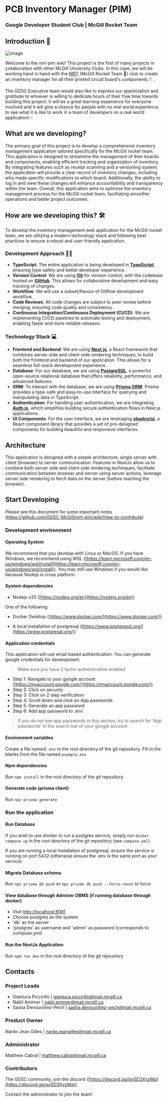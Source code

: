 # PCB Inventory Manager (PIM)

### Google Developer Student Club | McGill Rocket Team

## Introduction 🥇 

![image](https://github.com/GDSC-McGill/mrt-pim/assets/45018625/6e3d5ca0-02f3-497c-a4cf-a900068684ce)

Welcome to the mrt-pim wiki! This project is the first of many projects
in collaboration with other McGill University Clubs. In this case, we will
be working hand in hand with the [MRT](https://www.mcgillrocketteam.com/) (McGill Rocket Team 🚀) club to create an
inventory manager for all their printed circuit board's components 🖱️  .

The GDSC Executive team would also like to express our appreciation and gratitude
to whoever is willing to dedicate hours of their free time towards building this project.
It will be a great learning experience for everyone involved and it will give a chance for
people with no real world experience to see what it is like to work in a team of developers
on a real world application!💥  

## What are we developing?

The primary goal of this project is to develop a comprehensive inventory management application tailored specifically for the McGill rocket team. This application is designed to streamline the management of their boards and components, enabling efficient tracking and organization of inventory. By integrating features such as receipt scanning and a versioning system, the application will provide a clear record of inventory changes, including who made specific modifications to which board. Additionally, the ability to log in and view these changes will enhance accountability and transparency within the team. Overall, this application aims to optimize the inventory management process for the McGill rocket team, facilitating smoother operations and better project outcomes.

## How are we developing this? 🛠️ 

To develop the inventory management web application for the McGill rocket team, we are utilizing a modern technology stack and following best practices to ensure a robust and user-friendly application.

### Development Approach 👷🏽 

- **TypeScript**: The entire application is being developed in **[TypeScript](https://www.typescriptlang.org/docs/)**, ensuring type safety and better developer experience.
- **Version Control**: We are using **[Git](https://git-scm.com/doc)** for version control, with the codebase hosted on **[GitHub](https://docs.github.com/en)**. This allows for collaborative development and easy tracking of changes.
- **Workflow**: We will use a subset/flavour of Gitflow development workflow.
- **Code Reviews**: All code changes are subject to peer review before merging, ensuring code quality and consistency.
- **Continuous Integration/Continuous Deployment (CI/CD)**: We are implementing CI/CD pipelines to automate testing and deployment, enabling faster and more reliable releases.

### Technology Stack 💻 

- **Frontend and Backend**: We are using **[Next.js](https://nextjs.org/docs)**, a React framework that combines server-side and client-side rendering techniques, to build both the frontend and backend of our application. This allows for a seamless full-stack development experience.
- **Database**: For our database, we are using **[PostgreSQL](https://www.postgresql.org/docs/)**, a powerful open-source relational database that offers reliability, performance, and advanced features.
- **ORM**: To interact with the database, we are using **[Prisma ORM](https://www.prisma.io/docs/)**. Prisma provides a type-safe and easy-to-use interface for querying and manipulating data in TypeScript.
- **Authentication**: For handling user authentication, we are integrating **[Auth.js](https://authjs.dev/)**, which simplifies building secure authentication flows in Next.js applications.
- **UI Components**: For the user interface, we are leveraging **[shadcn/ui](https://ui.shadcn.com/docs)**, a React component library that provides a set of pre-designed components for building beautiful and responsive interfaces.

## Architecture
This application is designed with a simple architecture, single server with client (browser) to server communication.
Features in NextJs allow us to combine both server side and client side rendering techniques, facilitate communication between browser and server using server actions,
leverage server side rendering to fetch data on the server (before reaching the browser).


## Start Developing
Please see this document for some important notes (https://github.com/GDSC-McGill/mrt-pim/wiki/How-to-contribute)
### Development environment

#### Operating System
We recommend that you develop with Linux or MacOS.
If you have Windows, we recommend using WSL ([https://learn.microsoft.com/en-us/windows/wsl/install](https://learn.microsoft.com/en-us/windows/wsl/install)).
You may still use Windows if you would like because Nodejs is cross platform.


#### System dependencies

- Nodejs v20 ([https://nodejs.org/en](https://nodejs.org/en))

One of the following:
- Docker Desktop ([https://www.docker.com/](https://www.docker.com/))

- A local installation of postgresql ([https://www.postgresql.org/](https://www.postgresql.org/))


#### Application credentials
This application will use email based authentication. You can generate google credentials for development:

>Make sure you have 2 factor authentication enabled

- Step 1: Navigate to your google account ([https://myaccount.google.com/](https://myaccount.google.com/))
- Step 2: Click on security
- Step 3: Click on 2 step verification
- Step 4: Scroll down and click on App passwords
- Step 5: Generate an app password
- Step 6: Add app password to .env

>If you do not see app passwords in this section, try to search for 'App passwords' in the search bar of your google account

#### Environment variables

Create a file named `.env` in the root directory of the git repository. Fill in the blanks from the file named `example.env`

#### Npm dependencies

Run `npm install` in the root directory of the git repository.


#### Generate code (prisma client)

Run `npx prisma generate`

### Run the application
#### Run Database
If you wish to use docker to run a postgres service, simply run `docker compose up` in the root directory of the git repository (see `compose.yml`).

If you are running a local installation of postgresql, ensure the service is running on port 5432 (otherwise ensure the .env is the same port as your service)

#### Migrate Database schema

Run `npx prisma db push` or `npx prisma db push --force-reset` to force

#### View database through Adminer DBMS (if running database through docker)

- Visit [http://localhost:8081](http://localhost:8081)
- Choose postgres as the system
- 'db' as the server
- 'postgres' as username and 'admin' as password (corresponds to compose.yml)


#### Run the NextJs Application
Run `npm run dev` in the root directory of the git repository


## Contacts
### Project Leads
- Gianluca Piccirillo | gianluca.piccirillo@mail.mcgill.ca
- Nabil Amimer | nabil.amimer@mail.mcgill.ca
- Sasha Denouvilliez-Pech | sasha.denouvilliez-pech@mail.mcgill.ca

### Product Owner
Nardo Jean Gilles | nardo.jeangilles@mail.mcgill.ca

### Administrator

Matthew Cabral | matthew.cabral@mail.mcgill.ca

### Contributors
The GDSC community, join the discord ([https://discord.gg/qySD3XyzMq](https://discord.gg/qySD3XyzMq))

Contact the administrator to join the team!
